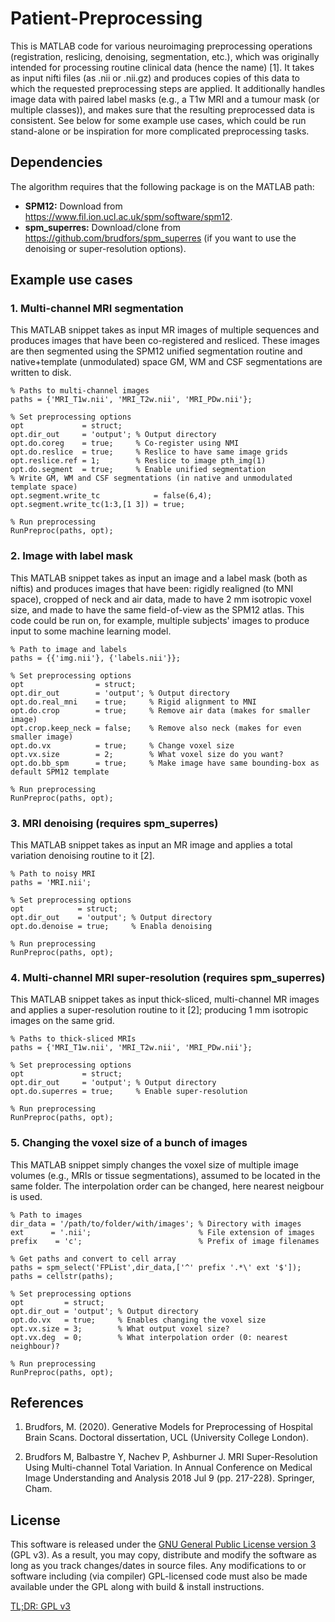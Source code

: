 # Patient-Preprocessing

This is MATLAB code for various neuroimaging preprocessing operations (registration, reslicing, denoising, segmentation, etc.), which was originally intended for processing routine clinical data (hence the name) [1]. It takes as input nifti files (as .nii or .nii.gz) and produces copies of this data to which the requested preprocessing steps are applied. It additionally handles image data with paired label masks (e.g., a T1w MRI and a tumour mask (or multiple classes)), and makes sure that the resulting preprocessed data is consistent. See below for some example use cases, which could be run stand-alone or be inspiration for more complicated preprocessing tasks.

## Dependencies

The algorithm requires that the following package is on the MATLAB path:
* **SPM12:** Download from https://www.fil.ion.ucl.ac.uk/spm/software/spm12.
* **spm_superres:** Download/clone from https://github.com/brudfors/spm_superres (if you want to use the denoising or super-resolution options).

## Example use cases

### 1. Multi-channel MRI segmentation

This MATLAB snippet takes as input MR images of multiple sequences and produces images that have been co-registered and resliced. These images are then segmented using the SPM12 unified segmentation routine and native+template (unmodulated) space GM, WM and CSF segmentations are written to disk.
```
% Paths to multi-channel images
paths = {'MRI_T1w.nii', 'MRI_T2w.nii', 'MRI_PDw.nii'};

% Set preprocessing options
opt             = struct;    
opt.dir_out     = 'output'; % Output directory
opt.do.coreg    = true;     % Co-register using NMI
opt.do.reslice  = true;     % Reslice to have same image grids
opt.reslice.ref = 1;        % Reslice to image pth_img(1)
opt.do.segment  = true;     % Enable unified segmentation
% Write GM, WM and CSF segmentations (in native and unmodulated template space)
opt.segment.write_tc            = false(6,4);  
opt.segment.write_tc(1:3,[1 3]) = true;

% Run preprocessing
RunPreproc(paths, opt);
```

### 2. Image with label mask

This MATLAB snippet takes as input an image and a label mask (both as niftis) and produces images that have been: rigidly realigned (to MNI space), cropped of neck and air data, made to have 2 mm isotropic voxel size, and made to have the same field-of-view as the SPM12 atlas. This code could be run on, for example, multiple subjects' images to produce input to some machine learning model.
```
% Path to image and labels
paths = {{'img.nii'}, {'labels.nii'}};

% Set preprocessing options
opt                = struct;    
opt.dir_out        = 'output'; % Output directory
opt.do.real_mni    = true;     % Rigid alignment to MNI
opt.do.crop        = true;     % Remove air data (makes for smaller image)
opt.crop.keep_neck = false;    % Remove also neck (makes for even smaller image)
opt.do.vx          = true;     % Change voxel size
opt.vx.size        = 2;        % What voxel size do you want?
opt.do.bb_spm      = true;     % Make image have same bounding-box as default SPM12 template
  
% Run preprocessing
RunPreproc(paths, opt);
```

### 3. MRI denoising (requires spm_superres)

This MATLAB snippet takes as input an MR image and applies a total variation denoising routine to it [2].
```
% Path to noisy MRI
paths = 'MRI.nii';

% Set preprocessing options
opt            = struct;    
opt.dir_out    = 'output'; % Output directory
opt.do.denoise = true;     % Enabla denoising
    
% Run preprocessing
RunPreproc(paths, opt);
```

### 4. Multi-channel MRI super-resolution (requires spm_superres)

This MATLAB snippet takes as input thick-sliced, multi-channel MR images and applies a super-resolution routine to it [2]; producing 1 mm isotropic images on the same grid.
```
% Paths to thick-sliced MRIs
paths = {'MRI_T1w.nii', 'MRI_T2w.nii', 'MRI_PDw.nii'};

% Set preprocessing options
opt             = struct;    
opt.dir_out     = 'output'; % Output directory
opt.do.superres = true;     % Enable super-resolution
    
% Run preprocessing
RunPreproc(paths, opt);
```

### 5. Changing the voxel size of a bunch of images

This MATLAB snippet simply changes the voxel size of multiple image volumes (e.g., MRIs or tissue segmentations), assumed to be located in the same folder. The interpolation order can be changed, here nearest neigbour is used.
```
% Path to images
dir_data = '/path/to/folder/with/images'; % Directory with images
ext      = '.nii';                        % File extension of images
prefix    = 'c';                          % Prefix of image filenames

% Get paths and convert to cell array
paths = spm_select('FPList',dir_data,['^' prefix '.*\' ext '$']);
paths = cellstr(paths);

% Set preprocessing options
opt         = struct;    
opt.dir_out = 'output'; % Output directory
opt.do.vx   = true;     % Enables changing the voxel size
opt.vx.size = 3;        % What output voxel size?
opt.vx.deg  = 0;        % What interpolation order (0: nearest neighbour)?

% Run preprocessing
RunPreproc(paths, opt);
```

## References

1. Brudfors, M. (2020). 
Generative Models for Preprocessing of Hospital Brain Scans.
Doctoral dissertation, UCL (University College London).

2. Brudfors M, Balbastre Y, Nachev P, Ashburner J.
MRI Super-Resolution Using Multi-channel Total Variation.
In Annual Conference on Medical Image Understanding and Analysis
2018 Jul 9 (pp. 217-228). Springer, Cham.    

## License

This software is released under the [GNU General Public License version 3](LICENSE) (GPL v3). As a result, you may copy, distribute and modify the software as long as you track changes/dates in source files. Any modifications to or software including (via compiler) GPL-licensed code must also be made available under the GPL along with build & install instructions.

[TL;DR: GPL v3](https://tldrlegal.com/license/gnu-general-public-license-v3-(gpl-3))
